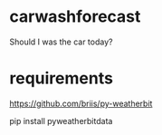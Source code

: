 # carwashforecast
Should I was the car today?


# requirements
https://github.com/briis/py-weatherbit

pip install pyweatherbitdata
